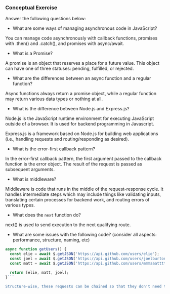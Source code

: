 ### Conceptual Exercise

Answer the following questions below:

- What are some ways of managing asynchronous code in JavaScript?

You can manage code asynchronously with callback functions, promises with .then() and .catch(), and promises with async/await.

- What is a Promise?

A promise is an object that reserves a place for a future value. This object can have one of three statuses: pending, fulfilled, or rejected.

- What are the differences between an async function and a regular function?

Async functions always return a promise object, while a regular function may return various data types or nothing at all.

- What is the difference between Node.js and Express.js?

Node.js is the JavaScript runtime environment for executing JavaScript outside of a browser. It is used for backend programming in Javascript.

Express.js is a framework based on Node.js for building web applications (i.e., handling requests and routing/responding as desired).

- What is the error-first callback pattern?

In the error-first callback pattern, the first argument passed to the callback function is the error object. The result of the request is passed as subsequent arguments.

- What is middleware?

Middleware is code that runs in the middle of the request-response cycle. It handles intermediate steps which may include things like validating inputs, translating certain processes for backend work, and routing errors of various types.

- What does the `next` function do?

next() is used to send execution to the next qualifying route.

- What are some issues with the following code? (consider all aspects: performance, structure, naming, etc)

```js
async function getUsers() {
  const elie = await $.getJSON('https://api.github.com/users/elie');
  const joel = await $.getJSON('https://api.github.com/users/joelburton');
  const matt = await $.getJSON('https://api.github.com/users/mmmaaatttttt');

  return [elie, matt, joel];
}```

Structure-wise, these requests can be chained so that they don't need to be listed with an `await` on each line. Naming-wise, the values of the variables are Promise objects rather than the data itself about each user -- naming and returning them in this way may not be the most readable, intuitive way for developers to handle these requests.
